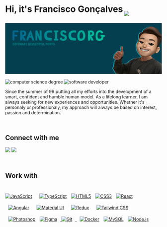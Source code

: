 <h1><p>Hi, it's Francisco Gonçalves<img src="https://media.giphy.com/media/3eIDBeFtHy8AIQoq96/giphy.gif" width="50px" style="margin-left: 4px; margin-bottom: -12px"></p></h1>

<img src="github-banner.png" alt="banner placeholder"/>

<p><img src="https://img.shields.io/badge/Computer%20Science-FCUP-9cf" alt="computer science degree"> <img src="https://img.shields.io/badge/Software%20Developer-TheLoop-blue" alt="software developer"></p>

<p>Since the summer of 99 putting all my efforts into the development of a smart, confident and humble human model. As a lifelong learner, I am always seeking for new experiences and opportunities. Whether it's personaly or professionaly, my approach will always be based on interest, passion and determination.</p><br/>

<h2>Connect with me</h2>

<p align = "center">
 
[<img src="https://img.shields.io/badge/linkedin-%230077B5.svg?&style=for-the-badge&logo=linkedin&logoColor=white" />](https://www.linkedin.com/in/francisco-gon%C3%A7alves-a028b0190/)
[<img src="https://img.shields.io/badge/linktree-1de9b6?style=for-the-badge&logo=linktree&logoColor=white" />](https://linktr.ee/franciscorg7)

</p>

<br>

<h2>Work with</h2>

<br>

<div align="left">
<a href="https://developer.mozilla.org/en-US/docs/Web/JavaScript" target="_blank">  
<img style="margin-right: 10px" src="https://profilinator.rishav.dev/skills-assets/javascript-original.svg" alt="JavaScript" height="50" /></a>
<a href="https://www.typescriptlang.org/" target="_blank"><img style="margin: 10px" src="https://profilinator.rishav.dev/skills-assets/typescript-original.svg" alt="TypeScript" height="50" /></a> 
<a href="https://developer.mozilla.org/en-US/docs/Glossary/HTML5" target="_blank"> <img style="margin-right: 10px" src="https://profilinator.rishav.dev/skills-assets/html5-original-wordmark.svg" alt="HTML5" height="50" /></a>
<a href="https://developer.mozilla.org/en-US/docs/Web/CSS" target="_blank"><img style="margin-right: 10px" src="https://profilinator.rishav.dev/skills-assets/css3-original-wordmark.svg" alt="CSS3" height="50" /></a>
<a href="https://react.dev/" target="_blank"> 
<img style="margin-right: 10px" src="https://profilinator.rishav.dev/skills-assets/react-original-wordmark.svg" alt="React" height="50" /></a>
<a href="https://angular.io/" target="_blank"><img style="margin: 10px" src="https://profilinator.rishav.dev/skills-assets/angularjs-original.svg" alt="Angular" height="50" /></a>  
<a href="https://mui.com/" target="_blank"><img style="margin: 10px" src="https://profilinator.rishav.dev/skills-assets/mui.png" alt="Material UI" height="50" /></a>  
<a href="https://redux.js.org/" target="_blank"><img style="margin: 10px" src="https://profilinator.rishav.dev/skills-assets/redux-original.svg" alt="Redux" height="50" /></a>
<a href="https://www.tailwindcss.com/" target="_blank"><img style="margin: 10px" src="https://profilinator.rishav.dev/skills-assets/tailwindcss.svg" alt="Tailwind CSS" height="50" /></a>  
<a href="https://www.adobe.com/in/products/photoshop.html" target="_blank"><img style="margin: 10px" src="https://profilinator.rishav.dev/skills-assets/photoshop-plain.svg" alt="Photoshop" height="50" /></a>
<a target="_blank" href="https://www.figma.com/"><img style="margin-right: 10px" src="https://profilinator.rishav.dev/skills-assets/figma-icon.svg" alt="Figma" height="50" />  </a>
<a target="_blank" href="https://git-scm.com/"><img style="margin-right: 10px" src="https://profilinator.rishav.dev/skills-assets/git-scm-icon.svg" alt="Git" height="50" /> </a>
<a href="https://www.docker.com/" target="_blank"><img style="margin: 10px" src="https://profilinator.rishav.dev/skills-assets/docker-original-wordmark.svg" alt="Docker" height="50" /></a>
<a target="_blank" href="https://www.mysql.com/"><img style="margin-right: 10px" src="https://profilinator.rishav.dev/skills-assets/mysql-original-wordmark.svg" alt="MySQL" height="50" /></a>
<a target="_blank" href="https://nodejs.org/en"><img style="margin-right: 10px" src="https://profilinator.rishav.dev/skills-assets/nodejs-original-wordmark.svg" alt="Node.js" height="50" /> </a>
</div>
